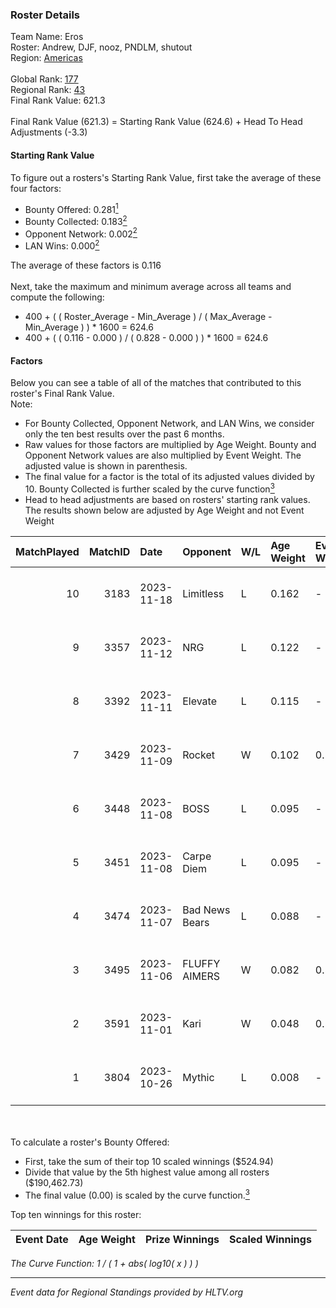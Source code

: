 ### Roster Details<br />
Team Name: Eros<br />
Roster: Andrew, DJF, nooz, PNDLM, shutout<br />
Region: [Americas]( ../standings_americas.md)<br />
<br />
Global Rank: [177](../standings_global.md)<br />
Regional Rank: [43]( ../standings_americas.md)<br />
Final Rank Value:  621.3<br />
<br />
Final Rank Value (621.3) = Starting Rank Value (624.6) + Head To Head Adjustments (-3.3)<br />

#### Starting Rank Value<br />
To figure out a rosters's Starting Rank Value, first take the average of these four factors:<br />
- Bounty Offered: 0.281[<sup>1</sup>](#table2)
- Bounty Collected: 0.183[<sup>2</sup>](#table1)
- Opponent Network: 0.002[<sup>2</sup>](#table1)
- LAN Wins: 0.000[<sup>2</sup>](#table1)

The average of these factors is 0.116<br />
<br />
Next, take the maximum and minimum average across all teams and compute the following:<br />
- 400 + ( ( Roster_Average - Min_Average ) / ( Max_Average - Min_Average ) ) * 1600 = 624.6
- 400 + ( ( 0.116 - 0.000 ) / ( 0.828 - 0.000 ) ) * 1600 = 624.6


#### Factors<br />
Below you can see a table of all of the matches that contributed to this roster's Final Rank Value.<br />
Note:<br />

- For Bounty Collected, Opponent Network, and LAN Wins, we consider only the ten best results over the past 6 months.
- Raw values for those factors are multiplied by Age Weight. Bounty and Opponent Network values are also multiplied by Event Weight. The adjusted value is shown in parenthesis.
- The final value for a factor is the total of its adjusted values divided by 10. Bounty Collected is further scaled by the curve function[<sup>3</sup>](#curveFunction)
- Head to head adjustments are based on rosters' starting rank values. The results shown below are adjusted by Age Weight and not Event Weight
<span id="table1"></span><br />


| MatchPlayed | MatchID | Date       | Opponent       | W/L | Age Weight | Event Weight | Bounty Collected | Opponent Network | LAN Wins  | H2H Adjustment | Participating Roster              |
| -: | -: | :- | :- | :- | :- | :- | :- | :- | :- | -: | :- |
|          10 |    3183 | 2023-11-18 | Limitless      | L   | 0.162      | -            | -                | -                | -         |          -2.19 | Andrew, DJF, nooz, PNDLM, shutout |
|           9 |    3357 | 2023-11-12 | NRG            | L   | 0.122      | -            | -                | -                | -         |          -1.11 | Andrew, DJF, nooz, PNDLM, shutout |
|           8 |    3392 | 2023-11-11 | Elevate        | L   | 0.115      | -            | -                | -                | -         |          -0.76 | Andrew, DJF, nooz, PNDLM, shutout |
|           7 |    3429 | 2023-11-09 | Rocket         | W   | 0.102      | 0.500        | 0.002 (0.000)    | 0.276 (0.014)    | 0 (0.000) |           1.82 | Andrew, DJF, nooz, PNDLM, shutout |
|           6 |    3448 | 2023-11-08 | BOSS           | L   | 0.095      | -            | -                | -                | -         |          -0.57 | Andrew, DJF, nooz, PNDLM, shutout |
|           5 |    3451 | 2023-11-08 | Carpe Diem     | L   | 0.095      | -            | -                | -                | -         |          -0.96 | Andrew, DJF, nooz, PNDLM, shutout |
|           4 |    3474 | 2023-11-07 | Bad News Bears | L   | 0.088      | -            | -                | -                | -         |          -1.43 | Andrew, DJF, nooz, PNDLM, shutout |
|           3 |    3495 | 2023-11-06 | FLUFFY AIMERS  | W   | 0.082      | 0.500        | 0.005 (0.000)    | 0.028 (0.001)    | 0 (0.000) |           1.40 | Andrew, DJF, nooz, PNDLM, shutout |
|           2 |    3591 | 2023-11-01 | Kari           | W   | 0.048      | 0.500        | 0.001 (0.000)    | 0.000 (0.000)    | 0 (0.000) |           0.55 | Andrew, DJF, nooz, PNDLM, shutout |
|           1 |    3804 | 2023-10-26 | Mythic         | L   | 0.008      | -            | -                | -                | -         |          -0.08 | Andrew, DJF, nooz, PNDLM, shutout |

<br />
<span id="table2"></span><br />
To calculate a roster's Bounty Offered:<br />

- First, take the sum of their top 10 scaled winnings ($524.94)
- Divide that value by the 5th highest value among all rosters ($190,462.73)
- The final value (0.00) is scaled by the curve function.[<sup>3</sup>](#curveFunction)

Top ten winnings for this roster:<br />

| Event Date | Age Weight | Prize Winnings | Scaled Winnings |
| :- | -: | :- | :- |


<span id="curveFunction"></span>_The Curve Function: 1 / ( 1 + abs( log10( x ) ) )_<br />

---
_Event data for Regional Standings provided by HLTV.org_<br />
